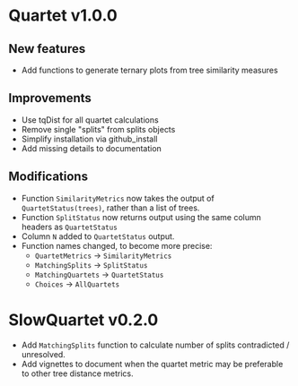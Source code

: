 # Quartet v1.0.0
## New features
 - Add functions to generate ternary plots from tree similarity measures
 
## Improvements
 - Use tqDist for all quartet calculations
 - Remove single "splits" from splits objects
 - Simplify installation via github_install
 - Add missing details to documentation
 
## Modifications
 - Function `SimilarityMetrics` now takes the output of `QuartetStatus(trees)`,
     rather than a list of trees.
 - Function `SplitStatus` now returns output using the same column headers as `QuartetStatus` 
 - Column `N` added to `QuartetStatus` output.
 - Function names changed, to become more precise:
   - `QuartetMetrics` → `SimilarityMetrics`
   - `MatchingSplits` → `SplitStatus`
   - `MatchingQuartets` → `QuartetStatus`
   - `Choices` → `AllQuartets`

# SlowQuartet v0.2.0
 - Add `MatchingSplits` function to calculate number of splits contradicted / unresolved.
 - Add vignettes to document when the quartet metric may be preferable to other tree distance metrics.
